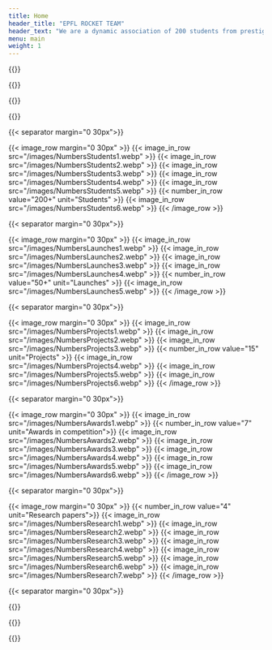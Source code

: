 ```yaml
---
title: Home
header_title: "EPFL ROCKET TEAM"
header_text: "We are a dynamic association of 200 students from prestigious Swiss universities, dedicated to designing and manufacturing rockets, through which we immerse students in space technologies and provide them hands-on training and field-related expertise, thus shaping the next generation of space industry's leaders."
menu: main
weight: 1
---
```


{{<our-projects>}}

{{<our-mission>}}

{{<timeline>}}

{{<numbers>}}

{{< separator margin="0 30px">}}

{{< image_row margin="0 30px" >}}
  {{< image_in_row src="/images/NumbersStudents1.webp" >}}
  {{< image_in_row src="/images/NumbersStudents2.webp" >}}
  {{< image_in_row src="/images/NumbersStudents3.webp" >}}
  {{< image_in_row src="/images/NumbersStudents4.webp" >}}
  {{< image_in_row src="/images/NumbersStudents5.webp" >}}
  {{< number_in_row value="200+" unit="Students" >}}
  {{< image_in_row src="/images/NumbersStudents6.webp" >}}
{{< /image_row >}}

{{< separator margin="0 30px">}}

{{< image_row margin="0 30px" >}}
  {{< image_in_row src="/images/NumbersLaunches1.webp" >}}
  {{< image_in_row src="/images/NumbersLaunches2.webp" >}}
  {{< image_in_row src="/images/NumbersLaunches3.webp" >}}
  {{< image_in_row src="/images/NumbersLaunches4.webp" >}}
  {{< number_in_row value="50+" unit="Launches" >}}
  {{< image_in_row src="/images/NumbersLaunches5.webp" >}}
{{< /image_row >}}

{{< separator margin="0 30px">}}

{{< image_row margin="0 30px" >}}
  {{< image_in_row src="/images/NumbersProjects1.webp" >}}
  {{< image_in_row src="/images/NumbersProjects2.webp" >}}
  {{< image_in_row src="/images/NumbersProjects3.webp" >}}
  {{< number_in_row value="15" unit="Projects" >}}
  {{< image_in_row src="/images/NumbersProjects4.webp" >}}
  {{< image_in_row src="/images/NumbersProjects5.webp" >}}
  {{< image_in_row src="/images/NumbersProjects6.webp" >}}
{{< /image_row >}}

{{< separator margin="0 30px">}}

{{< image_row margin="0 30px" >}}
  {{< image_in_row src="/images/NumbersAwards1.webp" >}}
  {{< number_in_row value="7" unit="Awards in competition">}}
  {{< image_in_row src="/images/NumbersAwards2.webp" >}}
  {{< image_in_row src="/images/NumbersAwards3.webp" >}}
  {{< image_in_row src="/images/NumbersAwards4.webp" >}}
  {{< image_in_row src="/images/NumbersAwards5.webp" >}}
  {{< image_in_row src="/images/NumbersAwards6.webp" >}}
{{< /image_row >}}

{{< separator margin="0 30px">}}

{{< image_row margin="0 30px" >}}
  {{< number_in_row value="4" unit="Research papers">}}
  {{< image_in_row src="/images/NumbersResearch1.webp" >}}
  {{< image_in_row src="/images/NumbersResearch2.webp" >}}
  {{< image_in_row src="/images/NumbersResearch3.webp" >}}
  {{< image_in_row src="/images/NumbersResearch4.webp" >}}
  {{< image_in_row src="/images/NumbersResearch5.webp" >}}
  {{< image_in_row src="/images/NumbersResearch6.webp" >}}
  {{< image_in_row src="/images/NumbersResearch7.webp" >}}
{{< /image_row >}}

{{< separator margin="0 30px">}}

{{<join-us>}}

{{<sponsors>}}

{{<testimonials>}}


